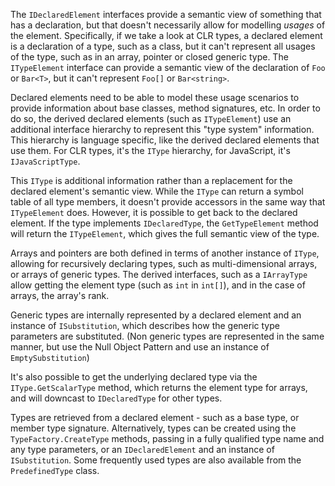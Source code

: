 [//]: # (title: Type systems)

The `IDeclaredElement` interfaces provide a semantic view of something that has a declaration, but that doesn't necessarily allow for modelling *usages* of the element. Specifically, if we take a look at CLR types, a declared element is a declaration of a type, such as a class, but it can't represent all usages of the type, such as in an array, pointer or closed generic type. The `ITypeElement` interface can provide a semantic view of the declaration of `Foo` or `Bar<T>`, but it can't represent `Foo[]` or `Bar<string>`.

Declared elements need to be able to model these usage scenarios to provide information about base classes, method signatures, etc. In order to do so, the derived declared elements (such as `ITypeElement`) use an additional interface hierarchy to represent this "type system" information. This hierarchy is language specific, like the derived declared elements that use them. For CLR types, it's the `IType` hierarchy, for JavaScript, it's `IJavaScriptType`.

This `IType` is additional information rather than a replacement for the declared element's semantic view. While the `IType` can return a symbol table of all type members, it doesn't provide accessors in the same way that `ITypeElement` does. However, it is possible to get back to the declared element. If the type implements `IDeclaredType`, the `GetTypeElement` method will return the `ITypeElement`, which gives the full semantic view of the type.

Arrays and pointers are both defined in terms of another instance of `IType`, allowing for recursively declaring types, such as multi-dimensional arrays, or arrays of generic types. The derived interfaces, such as a `IArrayType` allow getting the element type (such as `int` in `int[]`), and in the case of arrays, the array's rank.

Generic types are internally represented by a declared element and an instance of `ISubstitution`, which describes how the generic type parameters are substituted. (Non generic types are represented in the same manner, but use the Null Object Pattern and use an instance of `EmptySubstitution`)

It's also possible to get the underlying declared type via the `IType.GetScalarType` method, which returns the element type for arrays, and will downcast to `IDeclaredType` for other types.

Types are retrieved from a declared element - such as a base type, or member type signature. Alternatively, types can be created using the `TypeFactory.CreateType` methods, passing in a fully qualified type name and any type parameters, or an `IDeclaredElement` and an instance of `ISubstitution`. Some frequently used types are also available from the `PredefinedType` class.
